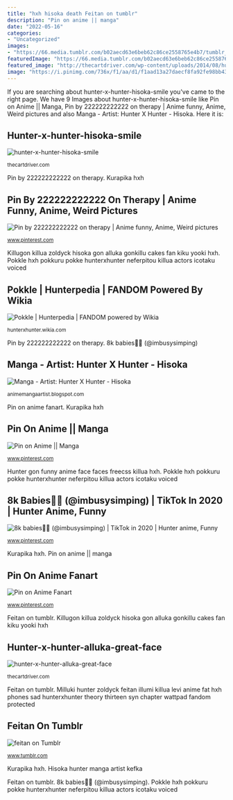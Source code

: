 ```yaml
---
title: "hxh hisoka death Feitan on tumblr"
description: "Pin on anime || manga"
date: "2022-05-16"
categories:
- "Uncategorized"
images:
- "https://66.media.tumblr.com/b02aecd63e6beb62c86ce2558765e4b7/tumblr_inline_p2jw7lg6A31vvd2ka_540.png"
featuredImage: "https://66.media.tumblr.com/b02aecd63e6beb62c86ce2558765e4b7/tumblr_inline_p2jw7lg6A31vvd2ka_540.png"
featured_image: "http://thecartdriver.com/wp-content/uploads/2014/08/hunter-x-hunter-alluka-great-face.jpg"
image: "https://i.pinimg.com/736x/f1/aa/d1/f1aad13a27daecf8fa92fe98bb4379f2.jpg"
---
```


If you are searching about hunter-x-hunter-hisoka-smile you've came to the right page. We have 9 Images about hunter-x-hunter-hisoka-smile like Pin on Anime || Manga, Pin by 222222222222 on therapy | Anime funny, Anime, Weird pictures and also Manga - Artist: Hunter X Hunter - Hisoka. Here it is:

## Hunter-x-hunter-hisoka-smile

![hunter-x-hunter-hisoka-smile](http://thecartdriver.com/wp-content/uploads/2012/10/hunter-x-hunter-hisoka-smile.jpg "Hunter gon funny anime face faces freecss killua hxh")

<small>thecartdriver.com</small>

Pin by 222222222222 on therapy. Kurapika hxh

## Pin By 222222222222 On Therapy | Anime Funny, Anime, Weird Pictures

![Pin by 222222222222 on therapy | Anime funny, Anime, Weird pictures](https://i.pinimg.com/736x/d3/fe/77/d3fe776f143275b695099d3eaed3307a.jpg "Pokkle hxh pokkuru pokke hunterxhunter neferpitou killua actors icotaku voiced")

<small>www.pinterest.com</small>

Killugon killua zoldyck hisoka gon alluka gonkillu cakes fan kiku yooki hxh. Pokkle hxh pokkuru pokke hunterxhunter neferpitou killua actors icotaku voiced

## Pokkle | Hunterpedia | FANDOM Powered By Wikia

![Pokkle | Hunterpedia | FANDOM powered by Wikia](https://vignette.wikia.nocookie.net/hunterxhunter/images/0/0a/Pokkle_HxH_11.PNG/revision/latest?cb=20120323055002 "Alluka hunter face zoldyck killua happy hunterxhunter front politicians punch hell wikia")

<small>hunterxhunter.wikia.com</small>

Pin by 222222222222 on therapy. 8k babies🥰👑 (@imbusysimping)

## Manga - Artist: Hunter X Hunter - Hisoka

![Manga - Artist: Hunter X Hunter - Hisoka](http://4.bp.blogspot.com/-udLkN9TGSoU/UGyd9UcmLEI/AAAAAAAACw4/wA37mfSHqLI/s1600/1149784968198v_e6727i1t_b.jpg "Hisoka hunter smile dead")

<small>animemangaartist.blogspot.com</small>

Pin on anime fanart. Kurapika hxh

## Pin On Anime || Manga

![Pin on Anime || Manga](https://i.pinimg.com/736x/44/6e/f6/446ef69c851535786cbaa6a0945bab3e.jpg "Hxh hisoka")

<small>www.pinterest.com</small>

Hunter gon funny anime face faces freecss killua hxh. Pokkle hxh pokkuru pokke hunterxhunter neferpitou killua actors icotaku voiced

## 8k Babies🥰👑 (@imbusysimping) | TikTok In 2020 | Hunter Anime, Funny

![8k babies🥰👑 (@imbusysimping) | TikTok in 2020 | Hunter anime, Funny](https://i.pinimg.com/736x/15/e4/49/15e449cbdd0cfae8b51ac98da0bd3dbb.jpg "8k babies🥰👑 (@imbusysimping)")

<small>www.pinterest.com</small>

Kurapika hxh. Pin on anime || manga

## Pin On Anime Fanart

![Pin on Anime Fanart](https://i.pinimg.com/736x/f1/aa/d1/f1aad13a27daecf8fa92fe98bb4379f2.jpg "Hisoka hunter manga artist kefka")

<small>www.pinterest.com</small>

Feitan on tumblr. Killugon killua zoldyck hisoka gon alluka gonkillu cakes fan kiku yooki hxh

## Hunter-x-hunter-alluka-great-face

![hunter-x-hunter-alluka-great-face](http://thecartdriver.com/wp-content/uploads/2014/08/hunter-x-hunter-alluka-great-face.jpg "Milluki hunter zoldyck feitan illumi killua levi anime fat hxh phones sad hunterxhunter theory thirteen syn chapter wattpad fandom protected")

<small>thecartdriver.com</small>

Feitan on tumblr. Milluki hunter zoldyck feitan illumi killua levi anime fat hxh phones sad hunterxhunter theory thirteen syn chapter wattpad fandom protected

## Feitan On Tumblr

![feitan on Tumblr](https://66.media.tumblr.com/b02aecd63e6beb62c86ce2558765e4b7/tumblr_inline_p2jw7lg6A31vvd2ka_540.png "Kurapika hxh")

<small>www.tumblr.com</small>

Kurapika hxh. Hisoka hunter manga artist kefka

Feitan on tumblr. 8k babies🥰👑 (@imbusysimping). Pokkle hxh pokkuru pokke hunterxhunter neferpitou killua actors icotaku voiced
